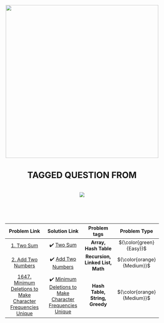 <div align="center">
    <img src="https://s.yimg.com/ny/api/res/1.2/8SlGze3qCrDwUCQ8Gk3thQ--/YXBwaWQ9aGlnaGxhbmRlcjt3PTE2MDA7aD02MDQ7Y2Y9d2VicA--/https://media-mbst-pub-ue1.s3.amazonaws.com/creatr-uploaded-images/2019-09/94cfc3e0-dbad-11e9-9d7e-2138360ee93b" width=500px>
    <h1>TAGGED QUESTION FROM</h1>
    <h1><img src="https://assets.leetcode.com/static_assets/public/webpack_bundles/images/logo-dark.e99485d9b.svg"></h1>
</div>
<br><br><br>
<div align="center">
  
|Problem Link      | Solution Link      | Problem tags |Problem Type|
|:---: | :---: | :---: |:---: |
[1. Two Sum](https://leetcode.com/problems/two-sum/) | ✔️ [Two Sum](https://github.com/Md-Shamim-Ahmmed/LeetCode-Problem-Solution/tree/main/LeetCode%20Problems/1%20to%20100/1.%20Two%20Sum) | **Array, Hash Table**| ${\color{green}{Easy}}$
[2. Add Two Numbers](https://leetcode.com/problems/add-two-numbers/) | ✔️ [Add Two Numbers](https://github.com/Md-Shamim-Ahmmed/LeetCode-Problem-Solution/tree/main/LeetCode%20Problems/1%20to%20100/2.%20Add%20Two%20Numbers) |**Recursion, Linked List, Math** | ${\color{orange}{Medium}}$
[1647. Minimum Deletions to Make Character Frequencies Unique](https://leetcode.com/problems/minimum-deletions-to-make-character-frequencies-unique/description/) | ✔️ [Minimum Deletions to Make Character Frequencies Unique](https://github.com/md-shamim-ahmad/LeetCode-Problem-Solution/tree/main/LeetCode%20Problems/1601%20to%201700/1647.%20Minimum%20Deletions%20to%20Make%20Character%20Frequencies%20Unique) | **Hash Table, String, Greedy** | ${\color{orange}{Medium}}$